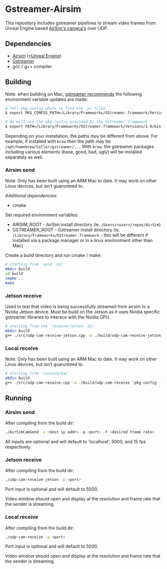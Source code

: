 # Gstreamer-Airsim
This repository includes gstreamer pipelines to stream video frames from Unreal Engine based [AirSim's camera's](https://microsoft.github.io/AirSim/image_apis/) over UDP.

## Dependencies
- [Airsim](https://microsoft.github.io/AirSim/) ([+Unreal Engine](https://www.unrealengine.com/en-US/download))
- [Gstreamer](https://gstreamer.freedesktop.org/documentation/installing/index.html?gi-language=c)
- gcc / g++ compiler

## Building
Note: when building on Mac, [gstreamer recommends](https://gstreamer.freedesktop.org/documentation/installing/on-mac-osx.html#manual-compilation-with-pkgconfig) the following environment variable updates are made:
```bash
# Tell pkg-config where to find the .pc files
$ export PKG_CONFIG_PATH=/Library/Frameworks/GStreamer.framework/Versions/1.0/lib/pkgconfig

# We will use the pkg-config provided by the GStreamer.framework
$ export PATH=/Library/Frameworks/GStreamer.framework/Versions/1.0/bin:$PATH
```
Depending on your installation, the paths may be different from above. For example, if installed with `brew` then the path may be `/opt/homebrew/Cellar/gstreamer/...` With `brew`, the gstreamer packages including various elements (base, good, bad, ugly) will be installed separately as well.

### Airsim send
Note: Only has been built using an ARM Mac to date. It may work on other Linux devices, but isn't guarunteed to. 

_Additional dependencies:_
- cmake

Set required environment variables:
- AIRSIM_ROOT - AirSim install directory (ie. `/Users/<user>/repos/AirSim`)
- GSTREAMER_ROOT - Gstreamer install directory (ie. `/Library/Frameworks/GStreamer.framework` - this will be different if installed via a package manager or in a linux environment other than Mac)

Create a build directory and run cmake / make:
```bash
# starting from 'send' dir
mkdir build
cd build
cmake ..
make
```

### Jetson receive
Used to test that video is being successfully streamed from airsim to a Nvidia Jetson device. Must be build on the Jetson as it uses Nvidia specific gstreamer libraries to interace with the Nvidia GPU. 

```bash
# starting from the 'receive/jetson' dir
mkdir build
g++ ./src/udp-cam-receive-jetson.cpp -o ./build/udp-cam-receive-jetson `pkg-config --cflags --libs gstreamer-1.0`
```

### Local receive
Note: Only has been built using an ARM Mac to date. It may work on other Linux devices, but isn't guarunteed to. 

```bash
# starting from 'receive/mac'
mkdir build
g++ ./src/udp-cam-receive.cpp -o ./build/udp-cam-receive `pkg-config --cflags --libs gstreamer-1.0`
```

## Running
### Airsim send
After compiling from the build dir:
```bash
./AirSimCamSend -a <dest ip addr> -p <port> -f <desired frame rate>
```

All inputs are optional and will default to 'localhost', 5000, and 15 fps respectively. 

### Jetson receive
After compiling from the build dir:
```bash
./udp-cam-receive-jetson -p <port>
```

Port input is optional and will default to 5000.

Video window should open and display at the resolution and frame rate that the sender is streaming.

### Local receive
After compiling from the build dir:
```bash
./udp-cam-receive -p <port>
```

Port input is optional and will default to 5000.

Video window should open and display at the resolution and frame rate that the sender is streaming.



